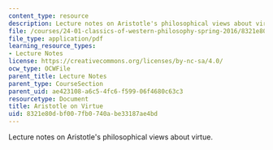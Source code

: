 ```yaml
---
content_type: resource
description: Lecture notes on Aristotle's philosophical views about virtue.
file: /courses/24-01-classics-of-western-philosophy-spring-2016/8321e80dbf007fb0740abe33187ae4bd_MIT24_01S16_SES9.pdf
file_type: application/pdf
learning_resource_types:
- Lecture Notes
license: https://creativecommons.org/licenses/by-nc-sa/4.0/
ocw_type: OCWFile
parent_title: Lecture Notes
parent_type: CourseSection
parent_uid: ae423108-a6c5-4fc6-f599-06f4680c63c3
resourcetype: Document
title: Aristotle on Virtue
uid: 8321e80d-bf00-7fb0-740a-be33187ae4bd
---
```

Lecture notes on Aristotle's philosophical views about virtue.